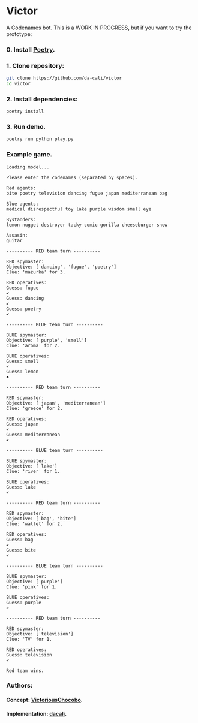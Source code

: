 # Victor

A Codenames bot. This is a WORK IN PROGRESS, but if you want to try the prototype:

### 0. Install [Poetry](https://python-poetry.org/).

### 1. Clone repository:

```sh
git clone https://github.com/da-cali/victor
cd victor
```

### 2. Install dependencies:

```sh
poetry install
```

### 3. Run demo.

```sh
poetry run python play.py
```

### Example game.

```
Loading model...

Please enter the codenames (separated by spaces).

Red agents:
bite poetry television dancing fugue japan mediterranean bag

Blue agents:
medical disrespectful toy lake purple wisdom smell eye

Bystanders:
lemon nugget destroyer tacky comic gorilla cheeseburger snow

Assasin:
guitar

---------- RED team turn ----------

RED spymaster:
Objective: ['dancing', 'fugue', 'poetry'] 
Clue: 'mazurka' for 3.

RED operatives:
Guess: fugue
✔️
Guess: dancing
✔️
Guess: poetry
✔️

---------- BLUE team turn ----------

BLUE spymaster:
Objective: ['purple', 'smell'] 
Clue: 'aroma' for 2.

BLUE operatives:
Guess: smell
✔️
Guess: lemon
✖️

---------- RED team turn ----------

RED spymaster:
Objective: ['japan', 'mediterranean'] 
Clue: 'greece' for 2.

RED operatives:
Guess: japan
✔️
Guess: mediterranean
✔️

---------- BLUE team turn ----------

BLUE spymaster:
Objective: ['lake'] 
Clue: 'river' for 1.

BLUE operatives:
Guess: lake
✔️

---------- RED team turn ----------

RED spymaster:
Objective: ['bag', 'bite'] 
Clue: 'wallet' for 2.

RED operatives:
Guess: bag
✔️
Guess: bite
✔️

---------- BLUE team turn ----------

BLUE spymaster:
Objective: ['purple'] 
Clue: 'pink' for 1.

BLUE operatives:
Guess: purple
✔️

---------- RED team turn ----------

RED spymaster:
Objective: ['television'] 
Clue: 'TV' for 1.

RED operatives:
Guess: television
✔️

Red team wins.
```

### Authors:
#### Concept: [VictoriousChocobo](https://github.com/VictoriousChocobo).
#### Implementation: [dacali](https://github.com/da-cali).